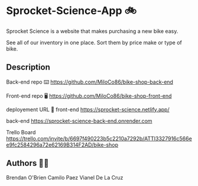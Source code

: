 # Sprocket-Science-App 🚲

Sprocket Science is a website that makes purchasing a new bike easy. 

See all of our inventory in one place. Sort them by price make or type of bike. 

## Description
Back-end repo ⌨️
https://github.com/MiloCo86/bike-shop-back-end

Front-end repo 🖥️
https://github.com/MiloCo86/bike-shop-front-end

deployement URL 📡
front-end
https://sprocket-science.netlify.app/

back-end
https://sprocket-science-back-end.onrender.com

Trello Board
https://trello.com/invite/b/6697f490223b5c2210a7292b/ATTI3327916c566ee9fc2584296a72e62169B314F2AD/bike-shop 


## Authors 🧑‍💻
Brendan O'Brien
Camilo Paez
Vianel De La Cruz